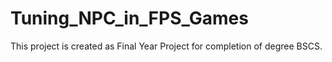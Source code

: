 # Tuning_NPC_in_FPS_Games
This project is created as Final Year Project for completion of degree BSCS.

